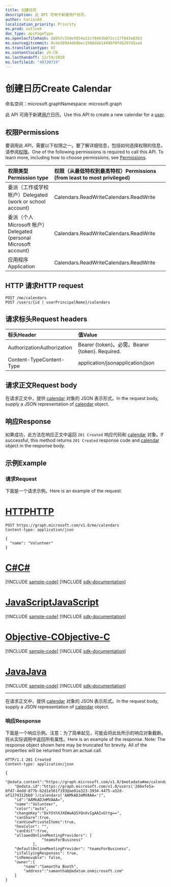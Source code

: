 ```yaml
---
title: 创建日历
description: 此 API 可用于新建用户日历。
author: harini84
localization_priority: Priority
ms.prod: outlook
doc_type: apiPageType
ms.openlocfilehash: dd857c550e5054a22c78403b072cc17f843a82b3
ms.sourcegitcommit: 0cde389d4d6dbec1568dab14490f0fd6297d5aa4
ms.translationtype: HT
ms.contentlocale: zh-CN
ms.lasthandoff: 12/19/2020
ms.locfileid: "49720719"
---
```

# <a name="create-calendar"></a><span data-ttu-id="fd142-103">创建日历</span><span class="sxs-lookup"><span data-stu-id="fd142-103">Create Calendar</span></span>

<span data-ttu-id="fd142-104">命名空间：microsoft.graph</span><span class="sxs-lookup"><span data-stu-id="fd142-104">Namespace: microsoft.graph</span></span>

<span data-ttu-id="fd142-105">此 API 可用于新建[用户](../resources/user.md)日历。</span><span class="sxs-lookup"><span data-stu-id="fd142-105">Use this API to create a new calendar for a [user](../resources/user.md).</span></span>
## <a name="permissions"></a><span data-ttu-id="fd142-106">权限</span><span class="sxs-lookup"><span data-stu-id="fd142-106">Permissions</span></span>
<span data-ttu-id="fd142-p101">要调用此 API，需要以下权限之一。要了解详细信息，包括如何选择权限的信息，请参阅[权限](/graph/permissions-reference)。</span><span class="sxs-lookup"><span data-stu-id="fd142-p101">One of the following permissions is required to call this API. To learn more, including how to choose permissions, see [Permissions](/graph/permissions-reference).</span></span>

|<span data-ttu-id="fd142-109">权限类型</span><span class="sxs-lookup"><span data-stu-id="fd142-109">Permission type</span></span>      | <span data-ttu-id="fd142-110">权限（从最低特权到最高特权）</span><span class="sxs-lookup"><span data-stu-id="fd142-110">Permissions (from least to most privileged)</span></span>              |
|:--------------------|:---------------------------------------------------------|
|<span data-ttu-id="fd142-111">委派（工作或学校帐户）</span><span class="sxs-lookup"><span data-stu-id="fd142-111">Delegated (work or school account)</span></span> | <span data-ttu-id="fd142-112">Calendars.ReadWrite</span><span class="sxs-lookup"><span data-stu-id="fd142-112">Calendars.ReadWrite</span></span>    |
|<span data-ttu-id="fd142-113">委派（个人 Microsoft 帐户）</span><span class="sxs-lookup"><span data-stu-id="fd142-113">Delegated (personal Microsoft account)</span></span> | <span data-ttu-id="fd142-114">Calendars.ReadWrite</span><span class="sxs-lookup"><span data-stu-id="fd142-114">Calendars.ReadWrite</span></span>    |
|<span data-ttu-id="fd142-115">应用程序</span><span class="sxs-lookup"><span data-stu-id="fd142-115">Application</span></span> | <span data-ttu-id="fd142-116">Calendars.ReadWrite</span><span class="sxs-lookup"><span data-stu-id="fd142-116">Calendars.ReadWrite</span></span> |

## <a name="http-request"></a><span data-ttu-id="fd142-117">HTTP 请求</span><span class="sxs-lookup"><span data-stu-id="fd142-117">HTTP request</span></span>
<!-- { "blockType": "ignored" } -->
```http
POST /me/calendars
POST /users/{id | userPrincipalName}/calendars
```
## <a name="request-headers"></a><span data-ttu-id="fd142-118">请求标头</span><span class="sxs-lookup"><span data-stu-id="fd142-118">Request headers</span></span>
| <span data-ttu-id="fd142-119">标头</span><span class="sxs-lookup"><span data-stu-id="fd142-119">Header</span></span>       | <span data-ttu-id="fd142-120">值</span><span class="sxs-lookup"><span data-stu-id="fd142-120">Value</span></span> |
|:---------------|:--------|
| <span data-ttu-id="fd142-121">Authorization</span><span class="sxs-lookup"><span data-stu-id="fd142-121">Authorization</span></span>  | <span data-ttu-id="fd142-p102">Bearer {token}。必需。</span><span class="sxs-lookup"><span data-stu-id="fd142-p102">Bearer {token}. Required.</span></span>  |
| <span data-ttu-id="fd142-124">Content-Type</span><span class="sxs-lookup"><span data-stu-id="fd142-124">Content-Type</span></span>  | <span data-ttu-id="fd142-125">application/json</span><span class="sxs-lookup"><span data-stu-id="fd142-125">application/json</span></span>  |

## <a name="request-body"></a><span data-ttu-id="fd142-126">请求正文</span><span class="sxs-lookup"><span data-stu-id="fd142-126">Request body</span></span>
<span data-ttu-id="fd142-127">在请求正文中，提供 [calendar](../resources/calendar.md) 对象的 JSON 表示形式。</span><span class="sxs-lookup"><span data-stu-id="fd142-127">In the request body, supply a JSON representation of [calendar](../resources/calendar.md) object.</span></span>

## <a name="response"></a><span data-ttu-id="fd142-128">响应</span><span class="sxs-lookup"><span data-stu-id="fd142-128">Response</span></span>

<span data-ttu-id="fd142-129">如果成功，此方法在响应正文中返回 `201 Created` 响应代码和 [calendar](../resources/calendar.md) 对象。</span><span class="sxs-lookup"><span data-stu-id="fd142-129">If successful, this method returns `201 Created` response code and [calendar](../resources/calendar.md) object in the response body.</span></span>

## <a name="example"></a><span data-ttu-id="fd142-130">示例</span><span class="sxs-lookup"><span data-stu-id="fd142-130">Example</span></span>
### <a name="request"></a><span data-ttu-id="fd142-131">请求</span><span class="sxs-lookup"><span data-stu-id="fd142-131">Request</span></span>
<span data-ttu-id="fd142-132">下面是一个请求示例。</span><span class="sxs-lookup"><span data-stu-id="fd142-132">Here is an example of the request.</span></span>

# <a name="http"></a>[<span data-ttu-id="fd142-133">HTTP</span><span class="sxs-lookup"><span data-stu-id="fd142-133">HTTP</span></span>](#tab/http)
<!-- {
  "blockType": "request",
  "name": "create_calendar_from_user"
}-->
```http
POST https://graph.microsoft.com/v1.0/me/calendars
Content-type: application/json

{
  "name": "Volunteer"
}
```
# <a name="c"></a>[<span data-ttu-id="fd142-134">C#</span><span class="sxs-lookup"><span data-stu-id="fd142-134">C#</span></span>](#tab/csharp)
[!INCLUDE [sample-code](../includes/snippets/csharp/create-calendar-from-user-csharp-snippets.md)]
[!INCLUDE [sdk-documentation](../includes/snippets/snippets-sdk-documentation-link.md)]

# <a name="javascript"></a>[<span data-ttu-id="fd142-135">JavaScript</span><span class="sxs-lookup"><span data-stu-id="fd142-135">JavaScript</span></span>](#tab/javascript)
[!INCLUDE [sample-code](../includes/snippets/javascript/create-calendar-from-user-javascript-snippets.md)]
[!INCLUDE [sdk-documentation](../includes/snippets/snippets-sdk-documentation-link.md)]

# <a name="objective-c"></a>[<span data-ttu-id="fd142-136">Objective-C</span><span class="sxs-lookup"><span data-stu-id="fd142-136">Objective-C</span></span>](#tab/objc)
[!INCLUDE [sample-code](../includes/snippets/objc/create-calendar-from-user-objc-snippets.md)]
[!INCLUDE [sdk-documentation](../includes/snippets/snippets-sdk-documentation-link.md)]

# <a name="java"></a>[<span data-ttu-id="fd142-137">Java</span><span class="sxs-lookup"><span data-stu-id="fd142-137">Java</span></span>](#tab/java)
[!INCLUDE [sample-code](../includes/snippets/java/create-calendar-from-user-java-snippets.md)]
[!INCLUDE [sdk-documentation](../includes/snippets/snippets-sdk-documentation-link.md)]

---

<span data-ttu-id="fd142-138">在请求正文中，提供 [calendar](../resources/calendar.md) 对象的 JSON 表示形式。</span><span class="sxs-lookup"><span data-stu-id="fd142-138">In the request body, supply a JSON representation of [calendar](../resources/calendar.md) object.</span></span>
### <a name="response"></a><span data-ttu-id="fd142-139">响应</span><span class="sxs-lookup"><span data-stu-id="fd142-139">Response</span></span>
<span data-ttu-id="fd142-p103">下面是一个响应示例。注意：为了简单起见，可能会将此处所示的响应对象截断。将从实际调用中返回所有属性。</span><span class="sxs-lookup"><span data-stu-id="fd142-p103">Here is an example of the response. Note: The response object shown here may be truncated for brevity. All of the properties will be returned from an actual call.</span></span>
<!-- {
  "blockType": "response",
  "truncated": true,
  "@odata.type": "microsoft.graph.calendar"
} -->
```http
HTTP/1.1 201 Created
Content-type: application/json

{
    "@odata.context":"https://graph.microsoft.com/v1.0/$metadata#me/calendars/$entity",
    "@odata.id":"https://graph.microsoft.com/v1.0/users('266efe5a-0fd7-4edd-877b-b2d1e561f193@ae01a323-3934-4475-a32d-af1274312bb0')/calendars('AAMkADJmMVAAA=')",
    "id":"AAMkADJmMVAAA=",
    "name":"Volunteer",
    "color":"auto",
    "changeKey":"DxYSthXJXEWwAQSYQnXvIgAAIxGttg==",
    "canShare":true,
    "canViewPrivateItems":true,
    "hexColor": "",
    "canEdit":true,
    "allowedOnlineMeetingProviders": [
                "teamsForBusiness"
            ],
    "defaultOnlineMeetingProvider": "teamsForBusiness",
    "isTallyingResponses": true,
    "isRemovable": false,
    "owner":{
        "name":"Samantha Booth",
        "address":"samanthab@adatum.onmicrosoft.com"
    }
}
```

<!-- uuid: 8fcb5dbc-d5aa-4681-8e31-b001d5168d79
2015-10-25 14:57:30 UTC -->
<!-- {
  "type": "#page.annotation",
  "description": "Create Calendar",
  "keywords": "",
  "section": "documentation",
  "tocPath": "",
  "suppressions": [
  ]
}-->

